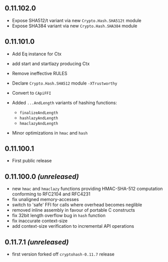 ## 0.11.102.0

 - Expose SHA512/t variant via new `Crypto.Hash.SHA512t` module
 - Expose SHA384 variant via new `Crypto.Hash.SHA384` module

## 0.11.101.0

 - Add Eq instance for Ctx
 - add start and startlazy producing Ctx
 - Remove ineffective RULES
 - Declare `Crypto.Hash.SHA512` module `-XTrustworthy`
 - Convert to `CApiFFI`
 - Added `...AndLength` variants of hashing functions:

      - `finalizeAndLength`
      - `hashlazyAndLength`
      - `hmaclazyAndLength`

 - Minor optimizations in `hmac` and `hash`

## 0.11.100.1

 - First public release

## 0.11.100.0 *(unreleased)*

 - new `hmac` and `hmaclazy` functions providing HMAC-SHA-512
   computation conforming to RFC2104 and RFC4231
 - fix unaligned memory-accesses
 - switch to 'safe' FFI for calls where overhead becomes neglible
 - removed inline assembly in favour of portable C constructs
 - fix 32bit length overflow bug in `hash` function
 - fix inaccurate context-size
 - add context-size verification to incremental API operations

## 0.11.7.1 *(unreleased)*

 - first version forked off `cryptohash-0.11.7` release
